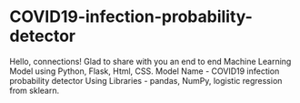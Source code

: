 # COVID19-infection-probability-detector
Hello, connections! Glad to share with you an end to end Machine Learning Model using Python, Flask, Html, CSS. Model Name - COVID19 infection probability detector Using Libraries - pandas, NumPy, logistic regression from sklearn.
